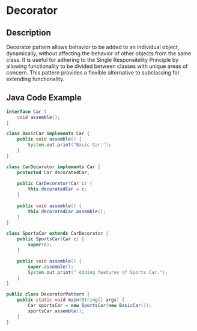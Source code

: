 # Decorator

## Description

Decorator pattern allows behavior to be added to an individual object, dynamically, without affecting the behavior of other objects from the same class. It is useful for adhering to the Single Responsibility Principle by allowing functionality to be divided between classes with unique areas of concern. This pattern provides a flexible alternative to subclassing for extending functionality.

## Java Code Example

```java
interface Car {
    void assemble();
}

class BasicCar implements Car {
    public void assemble() {
        System.out.print("Basic Car.");
    }
}

class CarDecorator implements Car {
    protected Car decoratedCar;
    
    public CarDecorator(Car c) {
        this.decoratedCar = c;
    }
    
    public void assemble() {
        this.decoratedCar.assemble();
    }   
}

class SportsCar extends CarDecorator {
    public SportsCar(Car c) {
        super(c);
    }

    public void assemble() {
        super.assemble();
        System.out.print(" Adding features of Sports Car.");
    }
}

public class DecoratorPattern {
    public static void main(String[] args) {
        Car sportsCar = new SportsCar(new BasicCar());
        sportsCar.assemble();
    }
}
```

